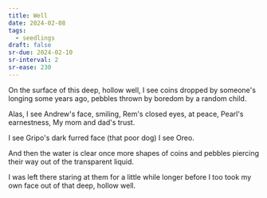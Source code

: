 ```yaml
---
title: Well
date: 2024-02-08
tags:
  - seedlings
draft: false
sr-due: 2024-02-10
sr-interval: 2
sr-ease: 230
---
```

On the surface
of this deep, hollow well,
I see coins
dropped by someone's
longing some years ago,
pebbles thrown by boredom
by a random child.

Alas,
I see Andrew's face, smiling,
Rem's closed eyes, at peace,
Pearl's earnestness,
My mom and dad's trust.

I see Gripo's
dark furred face
(that poor dog)
I see Oreo.

And then
the water is clear
once more
shapes of coins
and pebbles
piercing their way out
of the transparent liquid.

I was left there
staring at them
for a little while longer
before I too
took my own face
out of that deep, hollow well.